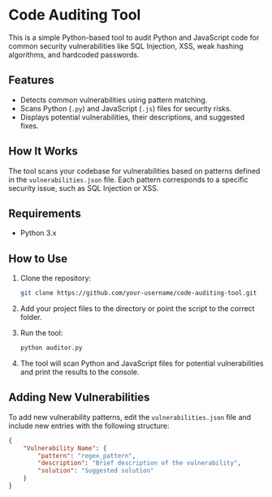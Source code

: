 # Code Auditing Tool

This is a simple Python-based tool to audit Python and JavaScript code for common security vulnerabilities like SQL Injection, XSS, weak hashing algorithms, and hardcoded passwords.

## Features
- Detects common vulnerabilities using pattern matching.
- Scans Python (`.py`) and JavaScript (`.js`) files for security risks.
- Displays potential vulnerabilities, their descriptions, and suggested fixes.

## How It Works
The tool scans your codebase for vulnerabilities based on patterns defined in the `vulnerabilities.json` file. Each pattern corresponds to a specific security issue, such as SQL Injection or XSS.

## Requirements
- Python 3.x

## How to Use
1. Clone the repository:
    ```bash
    git clone https://github.com/your-username/code-auditing-tool.git
    ```

2. Add your project files to the directory or point the script to the correct folder.

3. Run the tool:
    ```bash
    python auditor.py
    ```

4. The tool will scan Python and JavaScript files for potential vulnerabilities and print the results to the console.

## Adding New Vulnerabilities
To add new vulnerability patterns, edit the `vulnerabilities.json` file and include new entries with the following structure:
```json
{
    "Vulnerability Name": {
        "pattern": "regex_pattern",
        "description": "Brief description of the vulnerability",
        "solution": "Suggested solution"
    }
}

